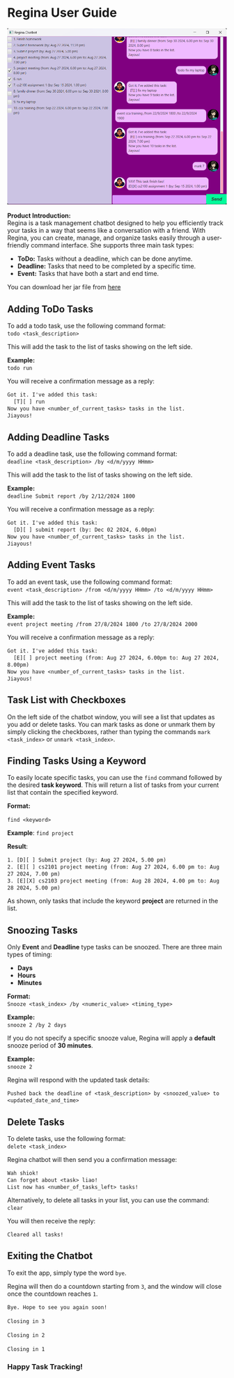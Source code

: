 # Regina User Guide

![User Interface](Ui.png)

**Product Introduction:**  
Regina is a task management chatbot designed to help you efficiently track your tasks in a way that seems like 
a conversation with a friend. With Regina, you can create, manage, 
and organize tasks easily through a user-friendly command interface. She supports three main task types:
- **ToDo:** Tasks without a deadline, which can be done anytime.
- **Deadline:** Tasks that need to be completed by a specific time.
- **Event:** Tasks that have both a start and end time.

You can download her jar file from [here](https://github.com/yooplo/ip/releases/tag/A-Release)

## Adding ToDo Tasks

To add a todo task, use the following command format:  
`todo <task_description>`

This will add the task to the list of tasks showing on the left side.

**Example:**  
`todo run`

You will receive a confirmation message as a reply:

```
Got it. I've added this task:
  [T][ ] run
Now you have <number_of_current_tasks> tasks in the list.
Jiayous!
```

## Adding Deadline Tasks

To add a deadline task, use the following command format:  
`deadline <task_description> /by <d/m/yyyy HHmm>`

This will add the task to the list of tasks showing on the left side.

**Example:**  
`deadline Submit report /by 2/12/2024 1800`

You will receive a confirmation message as a reply:

```
Got it. I've added this task:
  [D][ ] submit report (by: Dec 02 2024, 6.00pm)
Now you have <number_of_current_tasks> tasks in the list.
Jiayous!
```

## Adding Event Tasks

To add an event task, use the following command format:  
`event <task_description> /from <d/m/yyyy HHmm> /to <d/m/yyyy HHmm>`

This will add the task to the list of tasks showing on the left side.

**Example:**  
`event project meeting /from 27/8/2024 1800 /to 27/8/2024 2000`

You will receive a confirmation message as a reply:

```
Got it. I've added this task:
  [E][ ] project meeting (from: Aug 27 2024, 6.00pm to: Aug 27 2024, 8.00pm)
Now you have <number_of_current_tasks> tasks in the list.
Jiayous!
```

## Task List with Checkboxes

On the left side of the chatbot window, you will see a list that updates as you add or delete tasks. 
You can mark tasks as done or unmark them by simply clicking the checkboxes, 
rather than typing the commands `mark <task_index>` or `unmark <task_index>`.

## Finding Tasks Using a Keyword

To easily locate specific tasks, you can use the `find` command followed by the desired **task keyword**. This will return a list of tasks from your current list that contain the specified keyword.

**Format:**

`find <keyword>`  

**Example**:
`find project`  

**Result**:
```
1. [D][ ] Submit project (by: Aug 27 2024, 5.00 pm)
2. [E][ ] cs2101 project meeting (from: Aug 27 2024, 6.00 pm to: Aug 27 2024, 7.00 pm)
3. [E][X] cs2103 project meeting (from: Aug 28 2024, 4.00 pm to: Aug 28 2024, 5.00 pm)
```

As shown, only tasks that include the keyword **project** are returned in the list.

## Snoozing Tasks

Only **Event** and **Deadline** type tasks can be snoozed. There are three main types of timing:
- **Days**
- **Hours**
- **Minutes**

**Format:**  
`Snooze <task_index> /by <numeric_value> <timing_type>`

**Example:**  
`snooze 2 /by 2 days`

If you do not specify a specific snooze value, Regina will apply a **default** snooze period of **30 minutes**.

**Example:**  
`snooze 2`

Regina will respond with the updated task details:
```
Pushed back the deadline of <task_description> by <snoozed_value> to <updated_date_and_time>
```

## Delete Tasks

To delete tasks, use the following format:  
`delete <task_index>`

Regina chatbot will then send you a confirmation message:
```
Wah shiok!
Can forget about <task> liao!
List now has <number_of_tasks_left> tasks!
```

Alternatively, to delete all tasks in your list, you can use the command:  
`clear`

You will then receive the reply:
```
Cleared all tasks!
```

## Exiting the Chatbot

To exit the app, simply type the word `bye`.

Regina will then do a countdown starting from `3`, and the window will close
once the countdown reaches `1`.
```
Bye. Hope to see you again soon! 

Closing in 3

Closing in 2

Closing in 1
```


### Happy Task Tracking!
